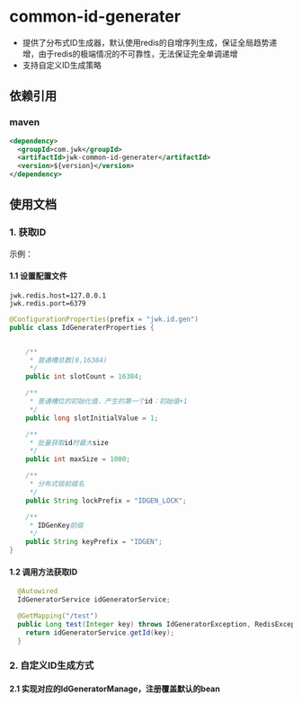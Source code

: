 # common-id-generater
- 提供了分布式ID生成器，默认使用redis的自增序列生成，保证全局趋势递增，由于redis的极端情况的不可靠性，无法保证完全单调递增
- 支持自定义ID生成策略


## 依赖引用
### maven
```xml
<dependency>
  <groupId>com.jwk</groupId>
  <artifactId>jwk-common-id-generater</artifactId>
  <version>${version}</version>
</dependency>
```

## 使用文档

### 1. 获取ID
示例：
#### 1.1 设置配置文件
```
jwk.redis.host=127.0.0.1
jwk.redis.port=6379
```
```java
@ConfigurationProperties(prefix = "jwk.id.gen")
public class IdGeneraterProperties {


	/**
	 * 普通槽总数[0,16384)
	 */
	public int slotCount = 16384;

	/**
	 * 普通槽位的初始化值，产生的第一个id：初始值+1
	 */
	public long slotInitialValue = 1;

	/**
	 * 批量获取id时最大size
	 */
	public int maxSize = 1000;

	/**
	 * 分布式锁前缀名
	 */
	public String lockPrefix = "IDGEN_LOCK";

	/**
	 * IDGenKey前缀
	 */
	public String keyPrefix = "IDGEN";
}

```
#### 1.2 调用方法获取ID
```java
  @Autowired
  IdGeneratorService idGeneratorService;

  @GetMapping("/test")
  public Long test(Integer key) throws IdGeneratorException, RedisException {
    return idGeneratorService.getId(key);
  }

```

### 2. 自定义ID生成方式
#### 2.1 实现对应的IdGeneratorManage，注册覆盖默认的bean
